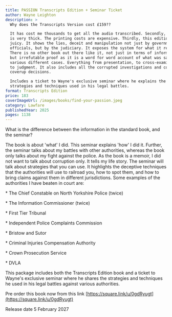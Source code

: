 ```yaml
---
title: PASSION Transcripts Edition + Seminar Ticket
author: Wayne Leighton
description: >
  Why does the Transcripts Version cost £159??

  It has cost me thousands to get all the audio transcribed. Secondly, the book
  is very thick. The printing costs are expensive. Thirdly, this edition is
  juicy. It shows the lies, deceit and manipulation not just by government
  officials, but by the judiciary. It exposes the system for what it really is.
  There is no other book out there like it, not just in terms of information,
  but irrefutable proof as it is a word for word account of what was said in the
  various different cases. Everything from presentation, to cross-examination,
  to judgment. It also includes all the corrupted investigations and complaint
  coverup decisions.

  Includes a ticket to Wayne's exclusive seminar where he explains the
  strategies and techniques used in his legal battles.
format: Transcripts Edition
price: 183
coverImageUrl: /images/books/find-your-passion.jpeg
category: Lawfare
publishedYear: 2025
pages: 1138
---
```


What is the difference between the information in the standard book, and the seminar?

The book is about 'what' I did. This seminar explains 'how' I did it. Further, the seminar talks about my battles with other authorities, whereas the book only talks about my fight against the police. As the book is a memoir, I did not want to talk about corruption only. It tells my life story. The seminar will talk about strategies that you can use. It highlights the deceptive techniques that the authorities will use to railroad you, how to spot them, and how to bring claims against them in different jurisdictions. Some examples of the authorities I have beaten in court are:

\*  The Chief Constable on North Yorkshire Police (twice)

\*  The Information Commissioner (twice)

\*  First Tier Tribunal

\*  Independent Police Complaints Commission

\*  Bristow and Sutor

\*  Criminal Injuries Compensation Authority

\*  Crown Prosecution Service

\*  DVLA

This package includes both the Transcripts Edition book and a ticket to Wayne's exclusive seminar where he shares the strategies and techniques he used in his legal battles against various authorities.

Pre order this book now from this link [https://square.link/u/0gdRyugt](https://square.link/u/0gdRyugt)

Release date 5 February 2027 
